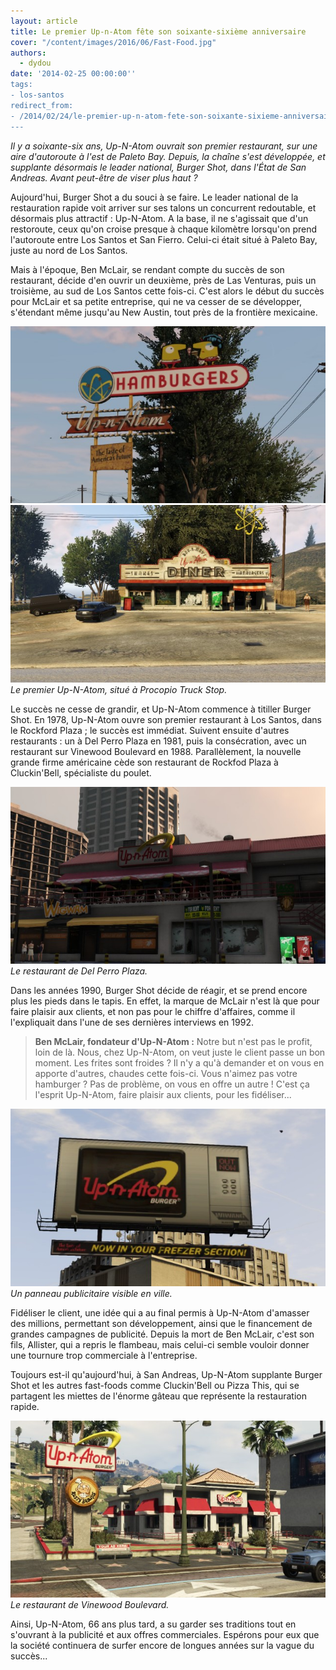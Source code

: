 ```yaml
---
layout: article
title: Le premier Up-n-Atom fête son soixante-sixième anniversaire
cover: "/content/images/2016/06/Fast-Food.jpg"
authors:
  - dydou
date: '2014-02-25 00:00:00''
tags:
- los-santos
redirect_from:
- /2014/02/24/le-premier-up-n-atom-fete-son-soixante-sixieme-anniversaire
---
```


_Il y a soixante-six ans, Up-N-Atom ouvrait son premier restaurant, sur une aire d'autoroute à l'est de Paleto Bay. Depuis, la chaîne s'est développée, et supplante désormais le leader national, Burger Shot, dans l'État de San Andreas. Avant peut-être de viser plus haut ?_

Aujourd'hui, Burger Shot a du souci à se faire. Le leader national de la restauration rapide voit arriver sur ses talons un concurrent redoutable, et désormais plus attractif : Up-N-Atom. A la base, il ne s'agissait que d'un restoroute, ceux qu'on croise presque à chaque kilomètre lorsqu'on prend l'autoroute entre Los Santos et San Fierro. Celui-ci était situé à Paleto Bay, juste au nord de Los Santos.

Mais à l'époque, Ben McLair, se rendant compte du succès de son restaurant, décide d'en ouvrir un deuxième, près de Las Venturas, puis un troisième, au sud de Los Santos cette fois-ci. C'est alors le début du succès pour McLair et sa petite entreprise, qui ne va cesser de se développer, s'étendant même jusqu'au New Austin, tout près de la frontière mexicaine.

![](/content/images/2016/06/Fast-Food2.jpg)
![Le premier Up-N-Atom, situé à Procopio Truck Stop.](/content/images/2016/06/Fast-Food_0.jpg)
_Le premier Up-N-Atom, situé à Procopio Truck Stop._

Le succès ne cesse de grandir, et Up-N-Atom commence à titiller Burger Shot. En 1978, Up-N-Atom ouvre son premier restaurant à Los Santos, dans le Rockford Plaza ; le succès est immédiat. Suivent ensuite d'autres restaurants : un à Del Perro Plaza en 1981, puis la consécration, avec un restaurant sur Vinewood Boulevard en 1988. Parallèlement, la nouvelle grande firme américaine cède son restaurant de Rockfod Plaza à Cluckin'Bell, spécialiste du poulet.

![Le restaurant de Del Perro Plaza.](/content/images/2016/06/Fast-Food3.jpg)
_Le restaurant de Del Perro Plaza._

Dans les années 1990, Burger Shot décide de réagir, et se prend encore plus les pieds dans le tapis. En effet, la marque de McLair n'est là que pour faire plaisir aux clients, et non pas pour le chiffre d'affaires, comme il l'expliquait dans l'une de ses dernières interviews en 1992.

> **Ben McLair, fondateur d'Up-N-Atom :** Notre but n'est pas le profit, loin de là. Nous, chez Up-N-Atom, on veut juste le client passe un bon moment. Les frites sont froides ? Il n'y a qu'à demander et on vous en apporte d'autres, chaudes cette fois-ci. Vous n'aimez pas votre hamburger ? Pas de problème, on vous en offre un autre ! C'est ça l'esprit Up-N-Atom, faire plaisir aux clients, pour les fidéliser...

![Un panneau publicitaire visible en ville.](/content/images/2016/06/Fast-Food4.jpg)
_Un panneau publicitaire visible en ville._

Fidéliser le client, une idée qui a au final permis à Up-N-Atom d'amasser des millions, permettant son développement, ainsi que le financement de grandes campagnes de publicité. Depuis la mort de Ben McLair, c'est son fils, Allister, qui a repris le flambeau, mais celui-ci semble vouloir donner une tournure trop commerciale à l'entreprise.

Toujours est-il qu'aujourd'hui, à San Andreas, Up-N-Atom supplante Burger Shot et les autres fast-foods comme Cluckin'Bell ou Pizza This, qui se partagent les miettes de l'énorme gâteau que représente la restauration rapide.

![Le restaurant de Vinewood Boulevard.](/content/images/2016/06/Fast-Food1.jpg)
_Le restaurant de Vinewood Boulevard._

Ainsi, Up-N-Atom, 66 ans plus tard, a su garder ses traditions tout en s'ouvrant à la publicité et aux offres commerciales. Espérons pour eux que la société continuera de surfer encore de longues années sur la vague du succès...